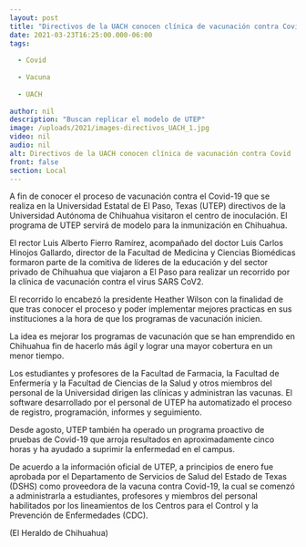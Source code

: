 ```yaml
---
layout: post
title: "Directivos de la UACH conocen clínica de vacunación contra Covid"
date: 2021-03-23T16:25:00.000-06:00
tags:
  
  - Covid
  
  - Vacuna
  
  - UACH
  
author: nil
description: "Buscan replicar el modelo de UTEP"
image: /uploads/2021/images-directivos_UACH_1.jpg
video: nil
audio: nil
alt: Directivos de la UACH conocen clínica de vacunación contra Covid
front: false
section: Local
---
```


A fin de conocer el proceso de vacunación contra el Covid-19 que se realiza en la Universidad Estatal de El Paso, Texas (UTEP) directivos de la Universidad Autónoma de Chihuahua visitaron el centro de inoculación. El programa de UTEP servirá de modelo para la inmunización en Chihuahua.

El rector Luis Alberto Fierro Ramírez, acompañado del doctor Luis Carlos Hinojos Gallardo, director de la Facultad de Medicina y Ciencias Biomédicas formaron parte de la comitiva de líderes de la educación y del sector privado de Chihuahua que viajaron a El Paso para realizar un recorrido por la clínica de vacunación contra el virus SARS CoV2.

El recorrido lo encabezó la presidente Heather Wilson con la finalidad de que tras conocer el proceso y poder implementar mejores practicas en sus instituciones a la hora de que los programas de vacunación inicien.

La idea es mejorar los programas de vacunación que se han emprendido en Chihuahua fin de hacerlo más ágil y lograr una mayor cobertura en un menor tiempo.

Los estudiantes y profesores de la Facultad de Farmacia, la Facultad de Enfermería y la Facultad de Ciencias de la Salud y otros miembros del personal de la Universidad dirigen las clínicas y administran las vacunas. El software desarrollado por el personal de UTEP ha automatizado el proceso de registro, programación, informes y seguimiento.

Desde agosto, UTEP también ha operado un programa proactivo de pruebas de Covid-19 que arroja resultados en aproximadamente cinco horas y ha ayudado a suprimir la enfermedad en el campus.

De acuerdo a la información oficial de UTEP, a principios de enero fue aprobada por el Departamento de Servicios de Salud del Estado de Texas (DSHS) como proveedora de la vacuna contra Covid-19, la cual se comenzó a administrarla a estudiantes, profesores y miembros del personal habilitados por los lineamientos de los Centros para el Control y la Prevención de Enfermedades (CDC).

(El Heraldo de Chihuahua)